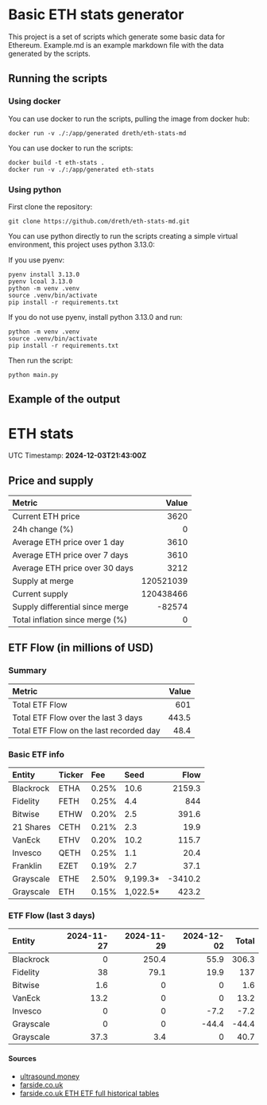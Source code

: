 # Basic ETH stats generator

This project is a set of scripts which generate some basic data for Ethereum. Example.md is an example markdown file with the data generated by the scripts.

## Running the scripts

### Using docker

You can use docker to run the scripts, pulling the image from docker hub:

```shell
docker run -v ./:/app/generated dreth/eth-stats-md
```

You can use docker to run the scripts:

```shell
docker build -t eth-stats .
docker run -v ./:/app/generated eth-stats
```

### Using python

First clone the repository:

```shell
git clone https://github.com/dreth/eth-stats-md.git
```

You can use python directly to run the scripts creating a simple virtual environment, this project uses python 3.13.0:

If you use pyenv:

```shell
pyenv install 3.13.0
pyenv lcoal 3.13.0
python -m venv .venv
source .venv/bin/activate
pip install -r requirements.txt
```

If you do not use pyenv, install python 3.13.0 and run:

```shell
python -m venv .venv
source .venv/bin/activate
pip install -r requirements.txt
```

Then run the script:

```shell
python main.py
```

## Example of the output




# ETH stats

UTC Timestamp: **2024-12-03T21:43:00Z**

## Price and supply

| Metric                          |     Value |
|:--------------------------------|----------:|
| Current ETH price               |      3620 |
| 24h change (%)                  |         0 |
| Average ETH price over 1 day    |      3610 |
| Average ETH price over 7 days   |      3610 |
| Average ETH price over 30 days  |      3212 |
| Supply at merge                 | 120521039 |
| Current supply                  | 120438466 |
| Supply differential since merge |    -82574 |
| Total inflation since merge (%) |         0 |

## ETF Flow (in millions of USD)

### Summary

| Metric                                  |   Value |
|:----------------------------------------|--------:|
| Total ETF Flow                          |   601   |
| Total ETF Flow over the last 3 days     |   443.5 |
| Total ETF Flow on the last recorded day |    48.4 |

### Basic ETF info

| Entity    | Ticker   | Fee   | Seed     |    Flow |
|:----------|:---------|:------|:---------|--------:|
| Blackrock | ETHA     | 0.25% | 10.6     |  2159.3 |
| Fidelity  | FETH     | 0.25% | 4.4      |   844   |
| Bitwise   | ETHW     | 0.20% | 2.5      |   391.6 |
| 21 Shares | CETH     | 0.21% | 2.3      |    19.9 |
| VanEck    | ETHV     | 0.20% | 10.2     |   115.7 |
| Invesco   | QETH     | 0.25% | 1.1      |    20.4 |
| Franklin  | EZET     | 0.19% | 2.7      |    37.1 |
| Grayscale | ETHE     | 2.50% | 9,199.3* | -3410.2 |
| Grayscale | ETH      | 0.15% | 1,022.5* |   423.2 |

### ETF Flow (last 3 days)

| Entity      |   2024-11-27 |   2024-11-29 |   2024-12-02 |   Total |
|:------------|-------------:|-------------:|-------------:|--------:|
| Blackrock   |          0   |        250.4 |         55.9 |   306.3 |
| Fidelity    |         38   |         79.1 |         19.9 |   137   |
| Bitwise     |          1.6 |          0   |          0   |     1.6 |
| VanEck      |         13.2 |          0   |          0   |    13.2 |
| Invesco     |          0   |          0   |         -7.2 |    -7.2 |
| Grayscale   |          0   |          0   |        -44.4 |   -44.4 |
| Grayscale   |         37.3 |          3.4 |          0   |    40.7 |

#### Sources

- [ultrasound.money](https://ultrasound.money)
- [farside.co.uk](https://farside.co.uk/eth)
- [farside.co.uk ETH ETF full historical tables](https://farside.co.uk/ethereum-etf-flow-all-data/)


